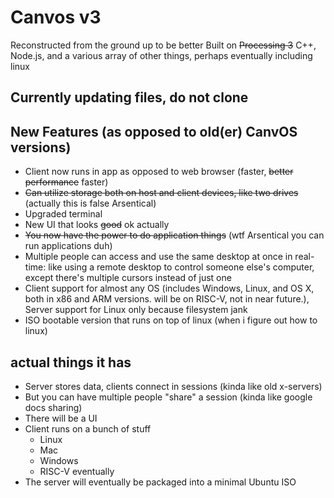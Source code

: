 # Canvos v3
Reconstructed from the ground up to be better
Built on ~~Processing 3~~ C++, Node.js, and a various array of other things, perhaps eventually including linux

## Currently updating files, do not clone

## New Features (as opposed to old(er) CanvOS versions)
- Client now runs in app as opposed to web browser (faster, ~~better performance~~ faster)
- ~~Can utilize storage both on host and client devices, like two drives~~ (actually this is false Arsentical)
- Upgraded terminal
- New UI that looks ~~good~~ ok actually
- ~~You now have the power to do application things~~ (wtf Arsentical you can run applications duh)
- Multiple people can access and use the same desktop at once in real-time: like using a remote desktop to control someone else's computer, except there's multiple cursors instead of just one
- Client support for almost any OS (includes Windows, Linux, and OS X, both in x86 and ARM versions. will be on RISC-V, not in near future.), Server support for Linux only because filesystem jank
- ISO bootable version that runs on top of linux (when i figure out how to linux)

## actual things it has
- Server stores data, clients connect in sessions (kinda like old x-servers)
- But you can have multiple people "share" a session (kinda like google docs sharing)
- There will be a UI
- Client runs on a bunch of stuff
  - Linux
  - Mac
  - Windows
  - RISC-V eventually
- The server will eventually be packaged into a minimal Ubuntu ISO

